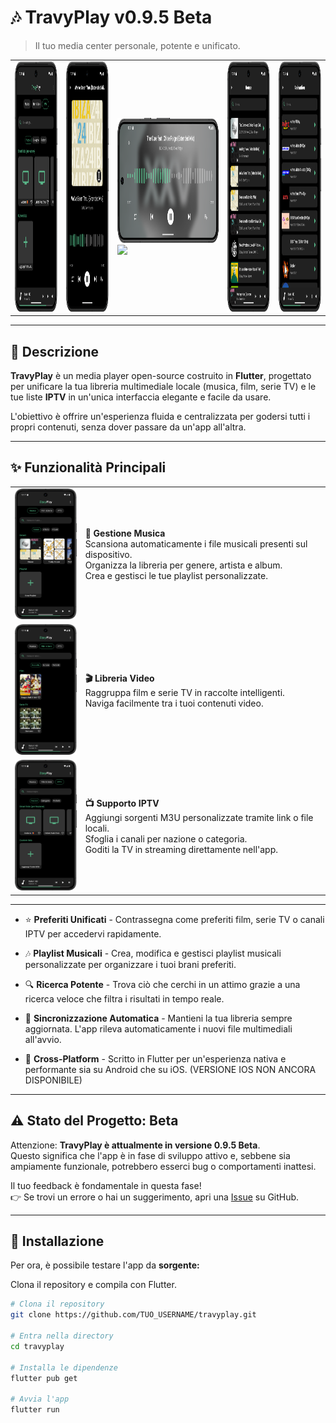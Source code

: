 # 🎶 TravyPlay v0.9.5 Beta

> Il tuo media center personale, potente e unificato.



<div align="center">
    <table>
        <tr>
            <td><img src="screenshots/Screenshot_TravyPlay4.png" height="400"/></td>
            <td><img src="screenshots/Screenshot_TravyPlay6.png" height="400"/></td>
            <td>
                <img src="screenshots/Screenshot_TravyPlay7.png" height="200"/><br>
                <img src="assets/screenshots/Screenshot_TravyPlay8.png" height="200"/>
            </td>
            <td><img src="screenshots/Screenshot_TravyPlay5.png" height="400"/></td>
            <td><img src="screenshots/Screenshot_TravyPlay9.png" height="400"/></td>
        </tr>
    </table>
</div>


---

## 📖 Descrizione
**TravyPlay** è un media player open-source costruito in **Flutter**, progettato per unificare la tua libreria multimediale locale (musica, film, serie TV) e le tue liste **IPTV** in un'unica interfaccia elegante e facile da usare.

L'obiettivo è offrire un'esperienza fluida e centralizzata per godersi tutti i propri contenuti, senza dover passare da un'app all'altra.

---


## ✨ Funzionalità Principali

<table>
    <tr>
        <td><img src="screenshots/Screenshot_TravyPlay2.png" width="120"/></td>
        <td>
            <strong>🎵 Gestione Musica</strong><br>
            Scansiona automaticamente i file musicali presenti sul dispositivo.<br>
            Organizza la libreria per genere, artista e album.<br>
            Crea e gestisci le tue playlist personalizzate.
        </td>
    </tr>
    <tr>
        <td><img src="screenshots/Screenshot_TravyPlay3.png" width="120"/></td>
        <td>
            <strong>🎬 Libreria Video</strong><br>
            Raggruppa film e serie TV in raccolte intelligenti.<br>
            Naviga facilmente tra i tuoi contenuti video.
        </td>
    </tr>
    <tr>
        <td><img src="screenshots/Screenshot_TravyPlay4.png" width="120"/></td>
        <td>
            <strong>📺 Supporto IPTV</strong><br>
            Aggiungi sorgenti M3U personalizzate tramite link o file locali.<br>
            Sfoglia i canali per nazione o categoria.<br>
            Goditi la TV in streaming direttamente nell'app.
        </td>
    </tr>
</table>

---

- ⭐ **Preferiti Unificati**
        - Contrassegna come preferiti film, serie TV o canali IPTV per accedervi rapidamente.

- 🎶 **Playlist Musicali**
        - Crea, modifica e gestisci playlist musicali personalizzate per organizzare i tuoi brani preferiti.

- 🔍 **Ricerca Potente**
        - Trova ciò che cerchi in un attimo grazie a una ricerca veloce che filtra i risultati in tempo reale.

- 🔄 **Sincronizzazione Automatica**
        - Mantieni la tua libreria sempre aggiornata. L'app rileva automaticamente i nuovi file multimediali all'avvio.

- 📱 **Cross-Platform**
        - Scritto in Flutter per un'esperienza nativa e performante sia su Android che su iOS. (VERSIONE IOS NON ANCORA DISPONIBILE)

---

## ⚠️ Stato del Progetto: Beta
Attenzione: **TravyPlay è attualmente in versione 0.9.5 Beta**.  
Questo significa che l'app è in fase di sviluppo attivo e, sebbene sia ampiamente funzionale, potrebbero esserci bug o comportamenti inattesi.

Il tuo feedback è fondamentale in questa fase!  
👉 Se trovi un errore o hai un suggerimento, apri una [Issue](../../issues) su GitHub.

---

## 🚀 Installazione

Per ora, è possibile testare l'app da **sorgente:**

 Clona il repository e compila con Flutter.

```bash
# Clona il repository
git clone https://github.com/TUO_USERNAME/travyplay.git

# Entra nella directory
cd travyplay

# Installa le dipendenze
flutter pub get

# Avvia l'app
flutter run


